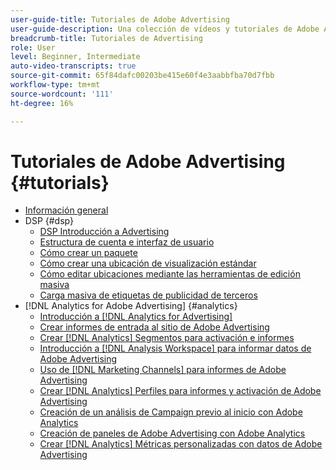 ```yaml
---
user-guide-title: Tutoriales de Adobe Advertising
user-guide-description: Una colección de vídeos y tutoriales de Adobe Advertising.
breadcrumb-title: Tutoriales de Advertising
role: User
level: Beginner, Intermediate
auto-video-transcripts: true
source-git-commit: 65f84dafc00203be415e60f4e3aabbfba70d7fbb
workflow-type: tm+mt
source-wordcount: '111'
ht-degree: 16%

---
```



# Tutoriales de Adobe Advertising {#tutorials}

+ [Información general](overview.md)
+ DSP {#dsp}
   + [DSP Introducción a Advertising](/help/dsp/intro.md)
   + [Estructura de cuenta e interfaz de usuario](/help/dsp/ui.md)
   + [Cómo crear un paquete](/help/dsp/package-create.md)
   + [Cómo crear una ubicación de visualización estándar](/help/dsp/placement-create.md)
   + [Cómo editar ubicaciones mediante las herramientas de edición masiva](/help/dsp/bulk-edit-placement-tools.md)
   + [Carga masiva de etiquetas de publicidad de terceros](/help/dsp/bulk-upload-third-party-ad-tags.md)
+ [!DNL Analytics for Adobe Advertising] {#analytics}
   + [Introducción a [!DNL Analytics for Advertising]](/help/integrations/analytics/intro-a4adc.md)
   + [Crear informes de entrada al sitio de Adobe Advertising](/help/integrations/analytics/analytics-site-entry-a4adc.md)
   + [Crear [!DNL Analytics] Segmentos para activación e informes](/help/integrations/analytics/analytics-segments-a4adc.md)
   + [Introducción a [!DNL Analysis Workspace] para informar datos de Adobe Advertising](/help/integrations/analytics/analytics-analysis-workspace-a4adc.md)
   + [Uso de [!DNL Marketing Channels] para informes de Adobe Advertising](/help/integrations/analytics/analytics-reporting-a4adc.md)
   + [Crear [!DNL Analytics] Perfiles para informes y activación de Adobe Advertising](/help/integrations/analytics/analytics-profiles-a4adc.md)
   + [Creación de un análisis de Campaign previo al inicio con Adobe Analytics](/help/integrations/analytics/analytics-pre-launch-a4adc.md)
   + [Creación de paneles de Adobe Advertising con Adobe Analytics](/help/integrations/analytics/analytics-dashboards-a4adc.md)
   + [Crear [!DNL Analytics] Métricas personalizadas con datos de Adobe Advertising](/help/integrations/analytics/analytics-custom-metrics-a4adc.md)

<!-- Add to DSP chapter once the videos are complete:
  + [How to Create a Placement](/help/dsp/placement-create.md)
  + [Placement Targeting Capabilities](/help/dsp/placement-targeting.md)
  + [Audience Libraries and Applying Behavioral Targeting](/help/dsp/audience-libraries.md)
-->

<!-- If I move the "Analytics for Advertising chapter into a larger Integrations chapter, then I'll need to set up redirects by copying a CSV file into this repo and populating it for those legacy file names. -->
